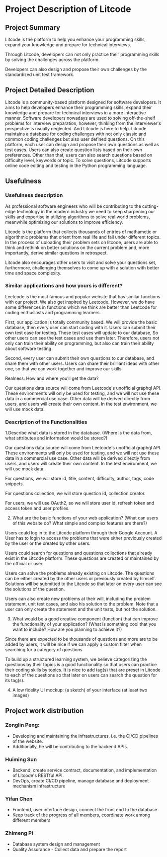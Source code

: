 # Project Description of Litcode

## Project Summary

Litcode is the platform to help you enhance your programming skills, expand your knowledge and prepare for technical interviews.

Through Litcode, developers can not only practice their programming skills by solving the challenges across the platform.

Developers can also design and propose their own challenges by the standardized unit test framework. 

## Project Detailed Description

Litcode is a community-based platform designed for software developers. It aims to help developers enhance their programming skills, expand their knowledge and prepare for technical interviews in a more interactive manner. Software developers nowadays are used to solving off-the-shelf problems for interview preparation, however, thinking from the interviewer's perspective is usually neglected. And Litcode is here to help. Litcode maintains a database for coding challenges with not only classic and common coding challenges but also user defined questions. On this platform, each user can design and propose their own questions as well as test cases. Users can also create question lists based on their own preferences. Other than that, users can also search questions based on difficulty level, keywords or topic. To solve questions, Litcode supports online code editing and testing in the Python programming language. 

## Usefulness

### Usefulness description

As professional software engineers who will be contributing to the cutting-edge technology in the modern industry we need to keep sharpening our skills and expertise in utilizing algorithms to solve real world problems, meanwhile optimizing our solutions to improve efficiency. 

Litcode is the platform that collects thousands of entries of mathametic or algorithmic problems that orient from real life and fall under different topics. In the process of uploading their problem sets on litcode, users are able to think and rethink on better solutions on the current problem and, more importantly, derive similar questions in retrospect.

Litcode also encourages other users to visit and solve your questions set, furthermore, challenging themselves to come up with a solution with better time and space complexity.

### Similar applications and how yours is different?

Leetcode is the most famous and popular website that has similar functions with our project. We also get inspired by Leetcode. However, we do have some differences in functions which we think are better than Leetcode for coding enthusiasts and programming learners. 

First, our application is totally community based. We will provide the basic database, then every user can start coding with it. Users can submit their own test case for testing. These test cases will update to our database, So other users can see the test cases and use them later. Therefore, users not only can train their ability on programming, but also can train their ability about software testing. 

Second, every user can submit their own questions to our database, and share them with other users. Users can share their brilliant ideas with other one, so that we can work together and improve our skills. 

Realness: How and where you’ll get the data?

Our questions data source will come from Leetcode's unofficial graphql API. These environments will only be used for testing, and we will not use these data in a commercial use case. Other data will be derived directly from users, and users will create their own content. In the test environment, we will use mock data. 

### Description of the Functionalities

1.Describe what data is stored in the database. (Where is the data from, what attributes and information would be stored?)

Our questions data source will come from Leetcode's unofficial graphql API. These environments will only be used for testing, and we will not use these data in a commercial use case. Other data will be derived directly from users, and users will create their own content. In the test environment, we will use mock data. 

For questions, we will store id, title, content, difficulty, author, tags, code snippets.

For questions collection, we will store question id, collection creator.

For users, we will use OAuth2, so we will store user id, refresh token and access token and user profiles.

2. What are the basic functions of your web application? (What can users of this website do? What simple and complex features are there?)

Users could log in to the Litcode platform through their Google Account. A User has to login to access the problems that were either previously created by the user or the created by other users. 

Users could search for questions and questions collections that already exist in the Litcode platform. These questions are created or maintained by the official or user.

Users can solve the problems already existing on Litcode. The questions can be either created by the other users or previously created by himself. Solutions will be submitted to the Litcode so that later on every user can see the solutions of the question.

Users can also create new problems at their will, including the problem statement, unit test cases, and also his solution to the problem. Note that a user can only create the statement and the unit tests, but not the solution.

3. What would be a good creative component (function) that can improve the functionality of your application? (What is something cool that you want to include? How are you planning to achieve it?)

Since there are expected to be thousands of questions and more are to be added by users, it will be nice if we can apply a custom filter when searching for a category of questions. 

To build up a structured learning system, we believe categorizing the questions by their topics is a good functionality so that users can practice their coding skills by topics. It is nice to add tag(s) that are preset in Litcode to each of the questions so that later on users can search the question for its tag(s).

4. A low fidelity UI mockup: (a sketch) of your interface (at least two images)


## Project work distribution

### Zonglin Peng:

- Developing and maintaining the infrastructures, i.e. the CI/CD pipelines of the website. 
- Additionally, he will be contributing to the backend APIs.

### Huiming Sun

- Backend, create service contract, documentation, and implementation of Litcode's RESTful API.
- DevOps, create CI/CD pipeline, manage database and deployment mechanism infrastructure

### Yifan Chen

- Frontend, user interface design, connect the front end to the database
- Keep track of the progress of all members, coordinate work among different members

### Zhimeng Pi

- Database system design and management
- Quality Assurance
- Collect data and prepare the report
